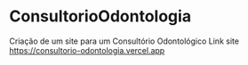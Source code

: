 # ConsultorioOdontologia
Criação de um site para um Consultório Odontológico
Link site https://consultorio-odontologia.vercel.app
